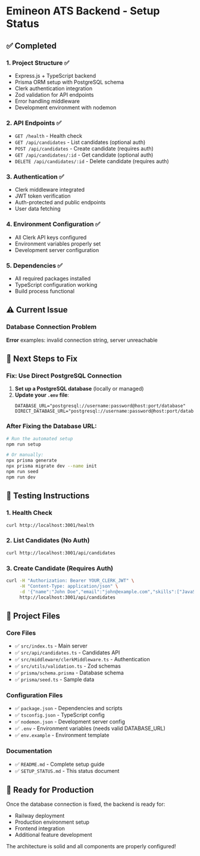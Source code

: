 # Emineon ATS Backend - Setup Status

## ✅ Completed

### 1. Project Structure ✅
- Express.js + TypeScript backend
- Prisma ORM setup with PostgreSQL schema
- Clerk authentication integration
- Zod validation for API endpoints
- Error handling middleware
- Development environment with nodemon

### 2. API Endpoints ✅
- `GET /health` - Health check
- `GET /api/candidates` - List candidates (optional auth)
- `POST /api/candidates` - Create candidate (requires auth)
- `GET /api/candidates/:id` - Get candidate (optional auth) 
- `DELETE /api/candidates/:id` - Delete candidate (requires auth)

### 3. Authentication ✅
- Clerk middleware integrated
- JWT token verification
- Auth-protected and public endpoints
- User data fetching

### 4. Environment Configuration ✅
- All Clerk API keys configured
- Environment variables properly set
- Development server configuration

### 5. Dependencies ✅
- All required packages installed
- TypeScript configuration working
- Build process functional

## ⚠️ Current Issue

### Database Connection Problem
**Error** examples: invalid connection string, server unreachable

## 🔧 Next Steps to Fix

### Fix: Use Direct PostgreSQL Connection

1. **Set up a PostgreSQL database** (locally or managed)
2. **Update your `.env` file**:
   ```env
   DATABASE_URL="postgresql://username:password@host:port/database"
   DIRECT_DATABASE_URL="postgresql://username:password@host:port/database"
   ```

### After Fixing the Database URL:

```bash
# Run the automated setup
npm run setup

# Or manually:
npx prisma generate
npx prisma migrate dev --name init
npm run seed
npm run dev
```

## 🧪 Testing Instructions

### 1. Health Check
```bash
curl http://localhost:3001/health
```

### 2. List Candidates (No Auth)
```bash
curl http://localhost:3001/api/candidates
```

### 3. Create Candidate (Requires Auth)
```bash
curl -H "Authorization: Bearer YOUR_CLERK_JWT" \
     -H "Content-Type: application/json" \
     -d '{"name":"John Doe","email":"john@example.com","skills":["JavaScript","React"],"experience":3}' \
     http://localhost:3001/api/candidates
```

## 📁 Project Files

### Core Files
- ✅ `src/index.ts` - Main server
- ✅ `src/api/candidates.ts` - Candidates API
- ✅ `src/middleware/clerkMiddleware.ts` - Authentication
- ✅ `src/utils/validation.ts` - Zod schemas
- ✅ `prisma/schema.prisma` - Database schema
- ✅ `prisma/seed.ts` - Sample data

### Configuration Files
- ✅ `package.json` - Dependencies and scripts
- ✅ `tsconfig.json` - TypeScript config
- ✅ `nodemon.json` - Development server config
- ✅ `.env` - Environment variables (needs valid DATABASE_URL)
- ✅ `env.example` - Environment template

### Documentation
- ✅ `README.md` - Complete setup guide
- ✅ `SETUP_STATUS.md` - This status document

## 🚀 Ready for Production

Once the database connection is fixed, the backend is ready for:
- Railway deployment
- Production environment setup
- Frontend integration
- Additional feature development

The architecture is solid and all components are properly configured! 